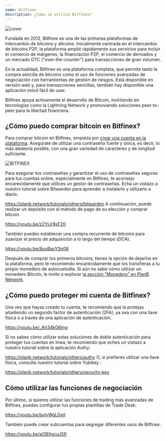 ```yaml
---
name: Bitfinex
description: ¿Cómo se utiliza Bitfinex?
---
```

![cover](assets/cover.webp)

Fundada en 2012, Bitfinex es una de las primeras plataformas de intercambio de bitcoins y altcoins. Inicialmente centrada en el intercambio de bitcoins P2P, la plataforma amplió rápidamente sus servicios para incluir el comercio de márgenes, la financiación P2P, el comercio de derivados y un mercado OTC ("*over-the-counter*") para transacciones de gran volumen.

En la actualidad, Bitfinex es una plataforma completa, que permite tanto la compra sencilla de bitcoins como el uso de funciones avanzadas de negociación con herramientas de gestión de riesgos. Está disponible en versión web y, para transacciones sencillas, también hay disponible una aplicación móvil fácil de usar.

Bitfinex apoya activamente el desarrollo de Bitcoin, invirtiendo en tecnologías como la Lightning Network y promoviendo soluciones peer-to-peer para la libertad financiera.

## ¿Cómo puedo comprar bitcoin en Bitfinex?

Para comprar bitcoin en Bitfinex, empieza por [crear una cuenta en la plataforma](https://www.bitfinex.com/sign-up/). Asegúrate de utilizar una contraseña fuerte y única, es decir, lo más aleatoria posible, con una gran variedad de caracteres y de longitud suficiente.

![BITFINEX](assets/notext/01.webp)

Para asegurar tus contraseñas y garantizar el uso de contraseñas seguras para tus cuentas online, especialmente en Bitfinex, te aconsejo encarecidamente que utilices un gestor de contraseñas. Echa un vistazo a nuestro tutorial sobre Bitwarden para aprender a instalarlo y utilizarlo a diario:

https://planb.network/tutorials/others/bitwarden
A continuación, puede realizar un depósito con el método de pago de su elección y comprar bitcoin.

https://youtu.be/z2YlJr9sF20

También puedes establecer una compra recurrente de bitcoins para suavizar el precio de adquisición a lo largo del tiempo (*DCA*).

https://youtu.be/8uoBacYSn08

Después de comprar tus primeros bitcoins, tienes la opción de dejarlos en la plataforma, pero te recomiendo encarecidamente que los transfieras a tu propio monedero de autocustodia. Si aún no sabe cómo utilizar un monedero Bitcoin, le invito a explorar [la sección "Monedero" en PlanB Network](https://planb.network/tutorials/wallet).

## ¿Cómo puedo proteger mi cuenta de Bitfinex?

Una vez que hayas creado tu cuenta, te recomiendo que la protejas añadiendo un segundo factor de autenticación (2FA), ya sea con una llave física o a través de una aplicación de autenticación.

https://youtu.be/_Ah34kG6tng

Si no sabes cómo utilizar estas soluciones de doble autenticación para proteger tus cuentas en línea, te recomiendo que eches un vistazo a nuestro tutorial sobre la aplicación Authy:

https://planb.network/tutorials/others/authy
O, si prefieres utilizar una llave física, consulta nuestro tutorial sobre Yubikey :

https://planb.network/tutorials/others/security-key
## Cómo utilizar las funciones de negociación

Por último, si quieres utilizar las funciones de trading más avanzadas de Bitfinex, puedes configurar tus propias plantillas de Trade Desk:

https://youtu.be/byIyWgLGejI

También puede crear subcuentas para segregar diferentes usos de Bitfinex.

https://youtu.be/aOBXgcuJ5fI